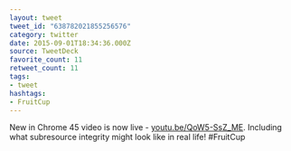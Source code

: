 ```yaml
---
layout: tweet
tweet_id: "638782021855256576"
category: twitter
date: 2015-09-01T18:34:36.000Z
source: TweetDeck
favorite_count: 11
retweet_count: 11
tags:
- tweet
hashtags:
- FruitCup
---
```


New in Chrome 45 video is now live - [youtu.be/QoW5-SsZ_ME](https://youtu.be/QoW5-SsZ_ME). Including what subresource integrity might look like in real life! #FruitCup
